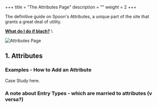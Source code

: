 +++
title = "The Attributes Page"
description = ""
weight = 2
+++
 
 The definitive guide on Spoon's Attributes, a unique part of the site that grants a great deal of utility. 

[__What do I do if blach?__](#gothere)   \

 <!--more-->

![Attributes Page](/images/AppAdmin/Attributes.png)

## 1. Attributes

### Examples - How to Add an Attribute
Case Study here. 

### A note about Entry Types - which are married to attributes (v versa?)
